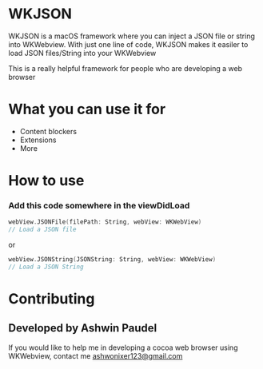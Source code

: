 # WKJSON
WKJSON is a macOS framework where you can inject a JSON file or string into WKWebview.
With just one line of code, WKJSON makes it easiler to load JSON files/String into your WKWebview

This is a really helpful framework for people who are developing a web browser

# What you can use it for
- Content blockers
- Extensions
- More
# How to use
### Add this code somewhere in the viewDidLoad

```Swift
webView.JSONFile(filePath: String, webView: WKWebView)
// Load a JSON file
```

or 
```Swift
webView.JSONString(JSONString: String, webView: WKWebView)
// Load a JSON String
```
# Contributing
## Developed by Ashwin Paudel 
If you would like to help me in developing a cocoa web browser using WKWebview, contact me ashwonixer123@gmail.com
